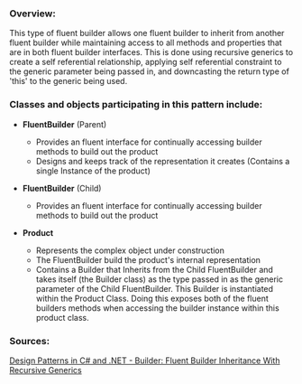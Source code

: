 ### Overview:


This type of fluent builder allows one fluent builder to inherit from another fluent builder while maintaining access to all methods and properties that are in both fluent builder interfaces. This is done using recursive generics to create a self referential relationship, applying self referential constraint to the generic parameter being passed in, and downcasting the return type of 'this' to the generic being used.

### Classes and objects participating in this pattern include:

- **FluentBuilder** (Parent)
	- Provides an fluent interface for continually accessing builder methods to build out the product
	- Designs and keeps track of the representation it creates (Contains a single Instance of the product)

- **FluentBuilder** (Child)
	- Provides an fluent interface for continually accessing builder methods to build out the product

- **Product**
	- Represents the complex object under construction
	- The FluentBuilder build the product's internal representation  
	- Contains a Builder that Inherits from the Child FluentBuilder and takes itself (the Builder class) as the type passed in as the generic parameter of the Child FluentBuilder. This Builder is instantiated within the Product Class. Doing this exposes both of the fluent builders methods when accessing the builder instance within this product class.


### Sources:
[Design Patterns in C# and .NET - Builder: Fluent Builder Inheritance With Recursive Generics](https://www.udemy.com/course/design-patterns-csharp-dotnet/)
